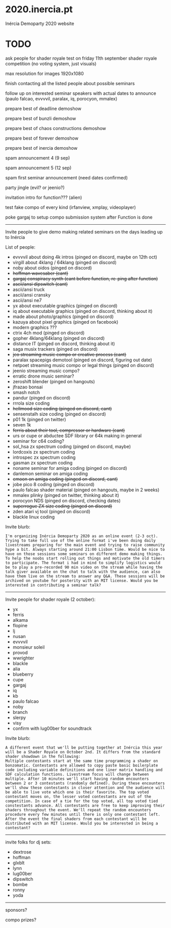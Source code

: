 # 2020.inercia.pt
Inércia Demoparty 2020 website

# TODO

ask people for shader royale test on friday 11th september shader royale competition (no voting system, just visuals)

max resolution for images 1920x1080

finish contacting all the listed people about possible seminars

follow up on interested seminar speakers with actual dates to announce (paulo falcao, evvvvil, paralax, iq, porocyon, mmalex)

prepare best of deadline demoshow

prepare best of bunzli demoshow

prepare best of chaos constructions demoshow

prepare best of forever demoshow

prepare best of inercia demoshow

spam announcement 4 (9 sep)

spam announcement 5 (12 sep)

spam first seminar announcement (need dates confirmed)

party jingle (evil? or jeenio?)

invitation intro for function??? (alien)

test fake compo of every kind (irfanview, xmplay, videoplayer)

poke gargaj to setup compo submission system after Function is done

---

Invite people to give demo making related seminars on the days leading up to Inércia

List of people:
* evvvvil about doing 4k intros (pinged on discord, maybe on 12th oct)
* virgill about 4klang / 64klang (pinged on discord)
* noby about oidos (pinged on discord)
* ~~hoffman wavesaber (cant)~~
* ~~gargaj conspiracy synth (cant before function, re-ping after function)~~
* ~~ascii/ansi dipswitch (cant)~~
* ascii/ansi truck
* ascii/ansi cransky
* ascii/ansi ne7
* yx about executable graphics (pinged on discord)
* iq about executable graphics (pinged on discord, thinking about it)
* made about photo/graphics (pinged on discord)
* kazuya about pixel graphics (pinged on facebook)
* modern graphics ???
* ctrix 4ch mod (pinged on discord)
* gopher 4klang/64klang (pinged on discord)
* distance IT (pinged on discord, thinking about it)
* saga musix trackers (pinged on discord)
* ~~jco streaming music compo or creative process (cant)~~
* paralax spacepigs demotool (pinged on discord, figuring out date)
* netpoet streaming music compo or legal things (pinged on discord)
* jeenio streaming music compo?
* erratic drone music seminar?
* zeroshift blender (pinged on hangouts)
* jfrazao bonsai
* smash notch
* pandur (pinged on discord)
* rrrola size coding
* ~~hellmood size coding (pinged on discord, cant)~~
* sensenstalh size coding (pinged on discord)
* p01 1k (pinged on twitter)
* seven 1k
* ~~ferris about their tool, compressor or hardware (cant)~~
* urs or cupe or abductee SDF library or 64k making in general
* seminar for c64 coding?
* sol_hsa zx spectrum coding (pinged on discord, maybe)
* lordcoxis zx spectrum coding
* introspec zx spectrum coding
* gasman zx spectrum coding
* noname seminar for amiga coding (pinged on discord)
* danlemon seminar on amiga coding
* ~~emoon on amiga coding (pinged on discord, cant)~~
* jobe pico 8 coding (pinged on discord)
* paulo falcao shader material (pinged on hangouts, maybe in 2 weeks)
* mmalex plinky (pinged on twitter, thinking about it)
* porocyon NDS (pinged on discord, checking dates)
* ~~superrogue ZX size coding (pinged on discord)~~
* zden atari vj tool (pinged on discord)
* blackle linux coding

Invite blurb:

```
I'm organizing Inércia Demoparty 2020 as an online event (2-3 oct). Trying to take full use of the online format i've been doing daily livestreams preparing for the main event and trying to raise community hype a bit. Always starting around 21:00 Lisbon time. Would be nice to have on those sessions some seminars on different demo making things. To help the noobs start rolling out things and motivate the old timers to participate. The format i had in mind to simplify logistics would be to play a pre-recorded 90 min video on the stream while having the talk giver available on the chat to talk with the audience, can also have them live on the stream to answer any Q&A. These sessions will be archived on youtube for posterity with an MIT license. Would you be interested in contributing a seminar talk?
```

---

Invite people for shader royale (2 october):
* yx
* ferris
* alkama
* flopine
* lj
* nusan
* evvvvil
* monsieur soleil
* provod
* wwrighter
* blackle
* alia
* blueberry
* cupe
* gargaj
* iq
* kb
* paulo falcao
* noby
* branch
* slerpy
* visy
* confirm with lug00ber for soundtrack

Invite blurb:

```
A different event that we'll be putting together at Inércia this year will be a Shader Royale on October 2nd. It differs from the standard shader showdown in the following:
Multiple contestants start at the same time programming a shader on bonzomatic. Contestants are allowed to copy paste basic boilerplate code including variable definitions and one liner matrix handling and SDF calculation functions. Livestream focus will change between multiple. After 10 minutes we'll start having random encounters between 2 or 3 contestants (randomly defined). During these encounters we'll show these contestants in closer attention and the audience will be able to live vote which one is their favorite. The top voted contestant moves on, the lesser voted contestants are out of the competition. In case of a tie for the top voted, all top voted tied constestants advance. All contestants are free to keep improving their shaders throughout the event. We'll repeat the random encounters procedure every few minutes until there is only one contestant left. After the event the final shaders from each contestant will be distributed with an MIT license. Would you be interested in being a contestant?
```

---

invite folks for dj sets:
* dextrose
* hoffman
* glxblt
* lynn
* lug00ber
* dipswitch
* bombe
* ronny
* yoda

---

sponsors?

compo prizes?
